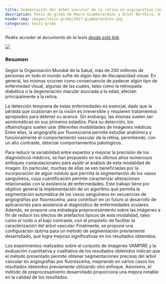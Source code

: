 ```yaml
---
title: Segmentación del árbol vascular de la retina en angiografías con fluoresceína
description: Tesis de grado de Mauro Giamberardino y Ariel Borthiry, dirigida por el Dr. José Ignacio Orlando y la Dra. Mariana del Fresno
header-img: images/tesis-grado/2017-giamberardino.jpg
categories: tesis-grado
---
```

*Podés acceder al documento de la tesis [desde este link](https://www.ridaa.unicen.edu.ar/items/bab0f19c-b3f7-448f-8334-a7abdf0882f6).*


<div class="image-post-container">
    <img src="/images/tesis-grado/2017-giamberardino.jpg"/>
</div>

### Resumen

Según la Organización Mundial de la Salud, más de 200 millones de personas en todo el mundo sufre de algún tipo de discapacidad visual. En general, las mismas ocurren como consecuencia de padecer algún tipo de enfermedad visual, algunas de las cuales, tales como la retinopatía diabética o la degeneración macular asociada a la edad, afectan principalmente a la retina.

La detección temprana de estas enfermedades es esencial, dado que la pérdida que ocasionan en la visión es irreversible y requieren tratamientos apropiados para detener su avance. Sin embargo, las mismas suelen ser asintomáticas en sus primeros estadíos. Para su detección, los oftalmólogos suelen usar diferentes modalidades de imágenes médicas. Entre ellas, la angiografía por fluoresceína permite estudiar anatómica y funcionalmente el comportamiento vascular de la retina, permitiendo, con un alto contraste, detectar comportamientos patológicos.

Para reducir la variabilidad entre expertos y mejorar la precisión de los diagnósticos médicos, se han propuesto en los últimos años numerosos enfoques computacionales para asistir al análisis de esta modalidad de imagen. En particular, muchas de ellas se ven beneficiadas por la incorporación de algún módulo que permita la segmentación de los vasos sanguíneos, cuya cuantificación permite caracterizar alteraciones relacionadas con la existencia de enfermedades.
Este trabajo tiene por objetivo general la implementación de un algoritmo que permita la segmentación automática de los vasos sanguíneos en secuencias de angiografías por fluoresceína, para contribuir en un futuro al desarrollo de aplicaciones para asistencia al diagnóstico de enfermedades oculares. Además, se propone una estrategia preprocesamiento sobre las imágenes a fin de reducir los efectos de artefactos típicos de esta modalidad, tales como el ruido o el bajo contraste, con el propósito de facilitar la caracterización del árbol vascular. Finalmente, se propone una configuración óptima para un método de segmentación previamente desarrollado, que logra mejoras significativas en los resultados obtenidos.

Los experimentos realizados sobre el conjunto de imágenes VAMPIRE y la evaluación cuantitativa y cualitativa de los resultados obtenidos indican que el método presentado permite obtener segmentaciones precisas del árbol vascular en angiografías por fluoresceína, mejorando en varios casos los resultados obtenidos previamente utilizando otro enfoque. Asimismo, el método de preprocesamiento desarrollado proporciona una mejora notable en la calidad de los resultados.